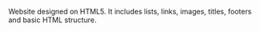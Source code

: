 Website designed on HTML5.
It includes lists, links, images, titles, footers and basic HTML structure.